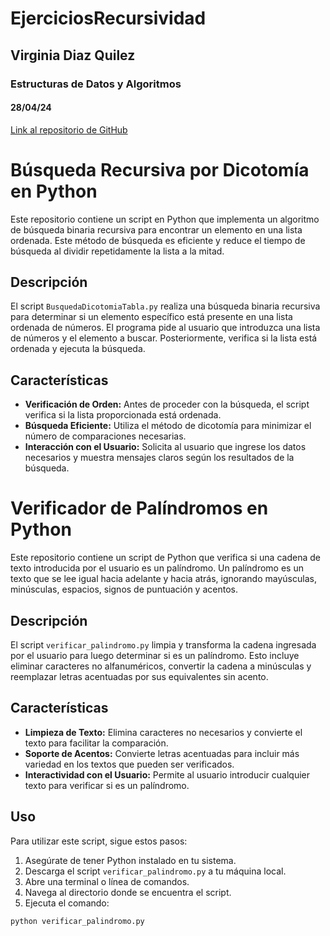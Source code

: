 # EjerciciosRecursividad
## Virginia Diaz Quilez
### Estructuras de Datos y Algoritmos
#### 28/04/24

[Link al repositorio de GitHub](https://github.com/vdiazqui/EjerciciosRecursividad.git)


# Búsqueda Recursiva por Dicotomía en Python

Este repositorio contiene un script en Python que implementa un algoritmo de búsqueda binaria recursiva para encontrar un elemento en una lista ordenada. Este método de búsqueda es eficiente y reduce el tiempo de búsqueda al dividir repetidamente la lista a la mitad.

## Descripción

El script `BusquedaDicotomiaTabla.py` realiza una búsqueda binaria recursiva para determinar si un elemento específico está presente en una lista ordenada de números. El programa pide al usuario que introduzca una lista de números y el elemento a buscar. Posteriormente, verifica si la lista está ordenada y ejecuta la búsqueda.

## Características

- **Verificación de Orden:** Antes de proceder con la búsqueda, el script verifica si la lista proporcionada está ordenada.
- **Búsqueda Eficiente:** Utiliza el método de dicotomía para minimizar el número de comparaciones necesarias.
- **Interacción con el Usuario:** Solicita al usuario que ingrese los datos necesarios y muestra mensajes claros según los resultados de la búsqueda.


# Verificador de Palíndromos en Python

Este repositorio contiene un script de Python que verifica si una cadena de texto introducida por el usuario es un palíndromo. Un palíndromo es un texto que se lee igual hacia adelante y hacia atrás, ignorando mayúsculas, minúsculas, espacios, signos de puntuación y acentos.

## Descripción

El script `verificar_palindromo.py` limpia y transforma la cadena ingresada por el usuario para luego determinar si es un palíndromo. Esto incluye eliminar caracteres no alfanuméricos, convertir la cadena a minúsculas y reemplazar letras acentuadas por sus equivalentes sin acento.

## Características

- **Limpieza de Texto:** Elimina caracteres no necesarios y convierte el texto para facilitar la comparación.
- **Soporte de Acentos:** Convierte letras acentuadas para incluir más variedad en los textos que pueden ser verificados.
- **Interactividad con el Usuario:** Permite al usuario introducir cualquier texto para verificar si es un palíndromo.

## Uso

Para utilizar este script, sigue estos pasos:

1. Asegúrate de tener Python instalado en tu sistema.
2. Descarga el script `verificar_palindromo.py` a tu máquina local.
3. Abre una terminal o línea de comandos.
4. Navega al directorio donde se encuentra el script.
5. Ejecuta el comando:

```bash
python verificar_palindromo.py

